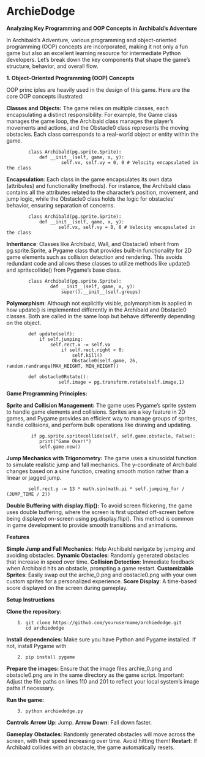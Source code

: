 # ArchieDodge

**Analyzing Key Programming and OOP Concepts in Archibald’s Adventure**

   In Archibald’s Adventure, various programming and object-oriented programming (OOP) concepts are incorporated, making it not only a fun game but also an excellent learning resource for intermediate Python developers. Let’s break down the key components that shape the game’s structure, behavior, and overall flow.

**1. Object-Oriented Programming (OOP) Concepts**

   OOP princ  iples are heavily used in the design of this game. Here are the core OOP concepts illustrated:
 
**Classes and Objects:**
	The game relies on multiple classes, each encapsulating a distinct responsibility. For example, the Game class manages the game loop, the Archibald class manages the player’s movements and actions, and the Obstacle0 class represents the moving obstacles. Each class corresponds to a real-world object or entity within the game.

			class Archibald(pg.sprite.Sprite):
		   		def __init__(self, game, x, y):
		        		self.vx, self.vy = 0, 0 # Velocity encapsulated in the class

**Encapsulation**:
	Each class in the game encapsulates its own data (attributes) and functionality (methods). For instance, the Archibald class contains all the attributes related to the character’s position, movement, and jump logic, while the Obstacle0 class holds the logic for obstacles’ behavior, ensuring separation of concerns.

			class Archibald(pg.sprite.Sprite):
				def __init__(self, game, x, y):
				       self.vx, self.vy = 0, 0 # Velocity encapsulated in the class

**Inheritance**:
	Classes like Archibald, Wall, and Obstacle0 inherit from pg.sprite.Sprite, a Pygame class that provides built-in functionality for 2D game elements such as collision detection and rendering. This avoids redundant code and allows these classes to utilize methods like update() and spritecollide() from Pygame’s base class.

			class Archibald(pg.sprite.Sprite):
			    	def __init__(self, game, x, y):
			        	super().__init__(self.groups)


**Polymorphism**:
	Although not explicitly visible, polymorphism is applied in how update() is implemented differently in the Archibald and Obstacle0 classes. Both are called in the same loop but behave differently depending on the object.

			def update(self):
				if self.jumping:
				    self.rect.x -= self.vx
				        if self.rect.right < 0:
				            self.kill()
				            Obstacle0(self.game, 26, random.randrange(MAX_HEIGHT, MIN_HEIGHT))
				   
			def obstacle0Rotate():
				       self.image = pg.transform.rotate(self.image,1)

				
**Game Programming Principles:**

**Sprite and Collision Management:**
	The game uses Pygame’s sprite system to handle game elements and collisions. Sprites are a key feature in 2D games, and Pygame provides an efficient way to manage groups of sprites, handle collisions, and perform bulk operations like drawing and updating.
 
			 if pg.sprite.spritecollide(self, self.game.obstacle, False):
			    print("Game Over!")
			    self.game.new()

**Jump Mechanics with Trigonometry:**
	The game uses a sinusoidal function to simulate realistic jump and fall mechanics. The y-coordinate of Archibald changes based on a sine function, creating smooth motion rather than a linear or jagged jump.
 
			self.rect.y -= 13 * math.sin(math.pi * self.jumping_for / (JUMP_TIME / 2))

**Double Buffering with display.flip():**
	To avoid screen flickering, the game uses double buffering, where the screen is first updated off-screen before being displayed on-screen using pg.display.flip(). This method is common in game development to provide smooth transitions and animations.



**Features**

**Simple Jump and Fall Mechanics**: Help Archibald navigate by jumping and avoiding obstacles.
**Dynamic Obstacles**: Randomly generated obstacles that increase in speed over time.
**Collision Detection**: Immediate feedback when Archibald hits an obstacle, prompting a game restart.
**Customizable Sprites**: Easily swap out the archie_0.png and obstacle0.png with your own custom sprites for a personalized experience.
**Score Display**: A time-based score displayed on the screen during gameplay.

**Setup Instructions**

**Clone the repository**: 

		1. git clone https://github.com/yourusername/archiedodge.git
		   cd archiedodge

**Install dependencies**:
	Make sure you have Python and Pygame installed. If not, install Pygame with

		2. pip install pygame


**Prepare the images:**
	Ensure that the image files archie_0.png and obstacle0.png are in the same directory as the game script. Important: Adjust the file paths on lines 110 and 201 to reflect your local system’s image paths if necessary.

**Run the game:**

		3. python archiedodge.py


**Controls**
	**Arrow Up**: Jump.
	**Arrow Down**: Fall down faster.

**Gameplay**
**Obstacles**: Randomly generated obstacles will move across the screen, with their speed increasing over time. Avoid hitting them!
**Restart**: If Archibald collides with an obstacle, the game automatically resets.
